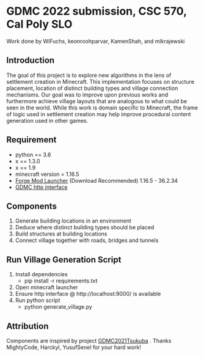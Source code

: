 # GDMC 2022 submission, CSC 570, Cal Poly SLO

Work done by WiFuchs, keonroohparvar, KamenShah, and mlkrajewski

## Introduction
 The goal of this project is to explore new algorithms in the lens of settlement creation in Minecraft. This implementation focuses on structure placement, location of distinct building types and village connection mechanisms. Our goal was to improve upon previous works and furthermore achieve village layouts that are analogous to what could be seen in the world. While this work is domain specific to Minecraft, the frame of logic used in settlement creation may help improve procedural content generation used in other games. 

 
## Requirement
* python == 3.6
* x == 1.3.0
* x == 1.9
* minecraft version = 1.16.5
* [Forge Mod Launcher] (Download Recommended) 1.16.5 - 36.2.34
* [GDMC http interface]

## Components
1. Generate building locations in an environment
2. Deduce where distinct building types should be placed
3. Build structures at building locations
4. Connect village together with roads, bridges and tunnels


## Run Village Generation Script

1. Install dependencies
    * pip install -r requirements.txt
2. Open minecraft launcher
3. Ensure http interface @ http://localhost:9000/ is available
4. Run python script
    * python generate_village.py


## Attribution
Components are inspired by project [GDMC2021Tsukuba] . Thanks MightyCode, Harckyl, YusufSenel for your hard work!



[GDMC2021Tsukuba]: <https://github.com/MightyCode/GDMC2021Tsukuba>

[GDMC http interface]:  <https://github.com/nilsgawlik/gdmc_http_interface> 

[Forge Mod Launcher]: <https://files.minecraftforge.net/net/minecraftforge/forge/index_1.16.5.html>
